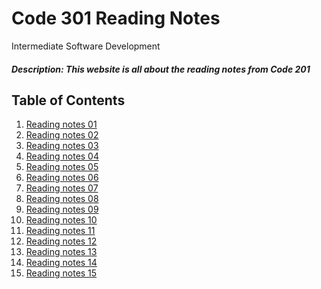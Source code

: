 # Code 301 Reading Notes
Intermediate Software Development
##### Description: This website is all about the reading notes from Code 201
## Table of Contents
1. [Reading notes 01](class-01.md)
2. [Reading notes 02]()
3. [Reading notes 03]()
4. [Reading notes 04]()
5. [Reading notes 05]()
6. [Reading notes 06]()
7. [Reading notes 07]()
8. [Reading notes 08]()
9. [Reading notes 09]()
10. [Reading notes 10]()
11. [Reading notes 11]()
12. [Reading notes 12]()
13. [Reading notes 13]()
14. [Reading notes 14]()
15. [Reading notes 15]()
